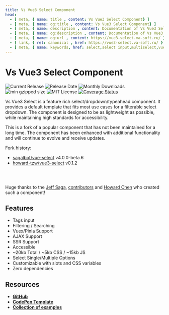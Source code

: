 ```yaml
---
title: Vs Vue3 Select Component
head:
  - [ meta, { name: title , content: Vs Vue3 Select Component} ]
  - [ meta, { name: og:title , content: Vs Vue3 Select Component} ]
  - [ meta, { name: description , content: Documentation of Vs Vue3 Select Component} ]
  - [ meta, { name: og:description , content: Documentation of Vs Vue3 Select Component} ]
  - [ meta, { name: og:url , content: https://vue3-select.va-soft.ru/ } ]
  - [ link, { rel: canonical , href: https://vue3-select.va-soft.ru/ } ]
  - [ meta, { name: keywords, href: select,select input,multiselect,vue,vue3,vue3 component,vue3 select,dropdown} ]
---
```


# Vs Vue3 Select Component

![Current Release](https://img.shields.io/github/release/voral/vs-vue3-select.svg)
![Release Date](https://img.shields.io/github/release-date/voral/vs-vue3-select)
![Monthly Downloads](https://img.shields.io/npm/dm/vs-vue3-select.svg)
![min gzipped size](https://img.shields.io/bundlejs/size/vs-vue3-select)
![MIT License](https://img.shields.io/github/license/voral/vs-vue3-select.svg)
[![Coverage Status](https://coveralls.io/repos/github/Voral/vs-vue3-select/badge.svg?branch=main)](https://coveralls.io/github/Voral/vs-vue3-select?branch=main)

Vs Vue3 Select is a feature rich select/dropdown/typeahead component. It provides a
default template that fits most use cases for a filterable select dropdown. The
component is designed to be as lightweight as possible, while maintaining high
standards for accessibility.

This is a fork of a popular component that has not been maintained for a long time. The component has been enhanced with
additional functionality and will continue to evolve and receive updates.

Fork history:

- [sagalbot/vue-select](https://github.com/sagalbot/vue-select) v4.0.0-beta.6
- [howard-tzw/vue3-select](https://github.com/howard-tzw/vue3-select) v0.1.2

<div style="max-width:25rem; margin: 0 auto; padding: 1rem 0;">
  <country-select />  
</div>

Huge thanks to the [Jeff Saga](https://github.com/sagalbot),
[contributors](https://github.com/sagalbot/vue-select/graphs/contributors)
and [Howard Chen](https://github.com/howard-tzw/vue3-select)
who created such a component!

## Features

- Tags input
- Filtering / Searching
- Vuex/Pinia Support
- AJAX Support
- SSR Support
- Accessible
- ~20kb Total / ~5kb CSS / ~15kb JS
- Select Single/Multiple Options
- Customizable with slots and CSS variables
- Zero dependencies

## Resources

- **[GitHub](https://github.com/voral/vs-vue3-select)**
- **[CodePen Template](https://codepen.io/vasoft/pen/JjxVrVM)**
- **[Collection of examples](https://codepen.io/collection/aMPBbR)**

